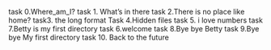 task 0.Where_am_I?
task 1. What’s in there
task 2.There is no place like home?
task3. the long format
Task 4.Hidden files
task 5. i love numbers
task 7.Betty is my first directory
task 6.welcome
task 8.Bye bye Betty
task 9.Bye bye My first directory
task 10. Back to the future
